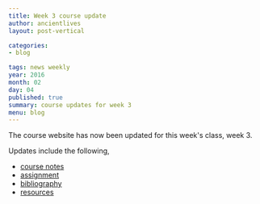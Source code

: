```yaml
---
title: Week 3 course update
author: ancientlives
layout: post-vertical

categories:
- blog

tags: news weekly
year: 2016
month: 02
day: 04
published: true
summary: course updates for week 3
menu: blog
---
```


The course website has now been updated for this week's class, week 3.

Updates include the following,

* [course notes](/notes)
* [assignment](/assignments)
* [bibliography](/bibliography)
* [resources](/links)
